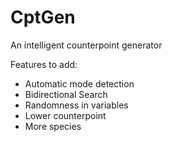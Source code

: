 # CptGen
An intelligent counterpoint generator

Features to add:
- Automatic mode detection
- Bidirectional Search
- Randomness in variables
- Lower counterpoint
- More species
